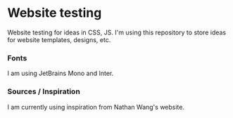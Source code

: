 # Website testing
Website testing for ideas in CSS, JS.
I'm using this repository to store ideas for website templates, designs, etc.

### Fonts
I am using JetBrains Mono and Inter.

### Sources / Inspiration
I am currently using inspiration from Nathan Wang's website.
